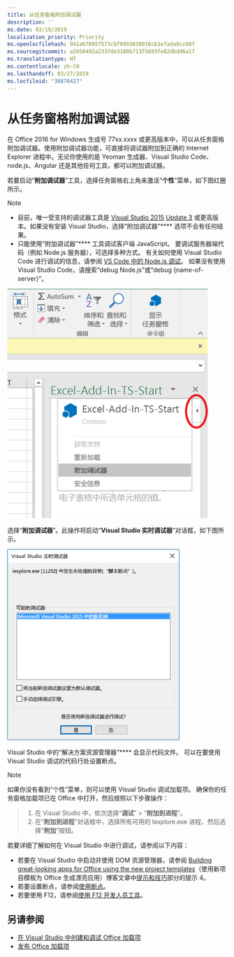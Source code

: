 ```yaml
---
title: 从任务窗格附加调试器
description: ''
ms.date: 03/19/2019
localization_priority: Priority
ms.openlocfilehash: 941a67695f573cbf0955038916cb1e7ada9cc08f
ms.sourcegitcommit: a2950492a2337de3180b713f5693fe82dbdd6a17
ms.translationtype: HT
ms.contentlocale: zh-CN
ms.lasthandoff: 03/27/2019
ms.locfileid: "30870427"
---
```

# <a name="attach-a-debugger-from-the-task-pane"></a>从任务窗格附加调试器

在 Office 2016 for Windows 生成号 77xx.xxxx 或更高版本中，可以从任务窗格附加调试器。使用附加调试器功能，可直接将调试器附加到正确的 Internet Explorer 进程中。无论你使用的是 Yeoman 生成器、Visual Studio Code、node.js、Angular 还是其他任何工具，都可以附加调试器。 

若要启动“**附加调试器**”工具，选择任务窗格右上角来激活“**个性**”菜单，如下图红圈所示。   

> [!NOTE]
> - 目前，唯一受支持的调试器工具是 [Visual Studio 2015](https://www.visualstudio.com/downloads/) [Update 3](https://msdn.microsoft.com/library/mt752379.aspx) 或更高版本。如果没有安装 Visual Studio，选择“附加调试器”**** 选项不会有任何结果。   
> - 只能使用“附加调试器”**** 工具调试客户端 JavaScript。 要调试服务器端代码（例如 Node.js 服务器），可选择多种方式。 有关如何使用 Visual Studio Code 进行调试的信息，请参阅 [VS Code 中的 Node.js 调试](https://code.visualstudio.com/docs/nodejs/nodejs-debugging)。 如果没有使用 Visual Studio Code，请搜索“debug Node.js”或“debug {name-of-server}”。

![“附加调试器”菜单屏幕截图](../images/attach-debugger.png)

选择“**附加调试器**”。此操作将启动“**Visual Studio 实时调试器**”对话框，如下图所示。 

![“Visual Studio JIT 调试器”对话框屏幕截图](../images/visual-studio-debugger.png)

Visual Studio 中的“解决方案资源管理器”**** 会显示代码文件。   可以在要使用 Visual Studio 调试的代码行处设置断点。

> [!NOTE]
> 如果你没有看到“个性”菜单，则可以使用 Visual Studio 调试加载项。 确保你的任务窗格加载项已在 Office 中打开，然后按照以下步骤操作：

> 1. 在 Visual Studio 中，依次选择“**调试**” > “**附加到进程**”。
> 2. 在“**附加到进程**”对话框中，选择所有可用的 Iexplore.exe 进程，然后选择“**附加**”按钮。

若要详细了解如何在 Visual Studio 中进行调试，请参阅以下内容：

-   若要在 Visual Studio 中启动并使用 DOM 资源管理器，请参阅 [Building great-looking apps for Office using the new project templates](https://blogs.msdn.microsoft.com/officeapps/2013/04/16/building-great-looking-apps-for-office-using-the-new-project-templates)（使用新项目模板为 Office 生成漂亮应用）博客文章中[提示和技巧](https://blogs.msdn.microsoft.com/officeapps/2013/04/16/building-great-looking-apps-for-office-using-the-new-project-templates/#tips_tricks)部分的提示 4。
-   若要设置断点，请参阅[使用断点](/visualstudio/debugger/using-breakpoints?view=vs-2015)。
-   若要使用 F12，请参阅[使用 F12 开发人员工具](/previous-versions/windows/internet-explorer/ie-developer/samples/bg182326(v=vs.85))。

## <a name="see-also"></a>另请参阅

- [在 Visual Studio 中创建和调试 Office 加载项](../develop/create-and-debug-office-add-ins-in-visual-studio.md)
- [发布 Office 加载项](../publish/publish.md)
